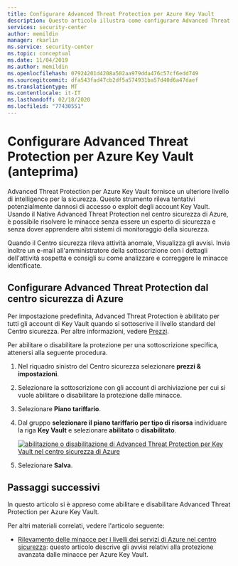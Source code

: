 ```yaml
---
title: Configurare Advanced Threat Protection per Azure Key Vault
description: Questo articolo illustra come configurare Advanced Threat Protection per Azure Key Vault nel centro sicurezza di Azure
services: security-center
author: memildin
manager: rkarlin
ms.service: security-center
ms.topic: conceptual
ms.date: 11/04/2019
ms.author: memildin
ms.openlocfilehash: 07924201d4208a502aa979dda476c57cf6edd749
ms.sourcegitcommit: dfa543fad47cb2df5a574931ba57d40d6a47daef
ms.translationtype: MT
ms.contentlocale: it-IT
ms.lasthandoff: 02/18/2020
ms.locfileid: "77430551"
---
```

# <a name="set-up-advanced-threat-protection-for-azure-key-vault-preview"></a>Configurare Advanced Threat Protection per Azure Key Vault (anteprima)

Advanced Threat Protection per Azure Key Vault fornisce un ulteriore livello di intelligence per la sicurezza. Questo strumento rileva tentativi potenzialmente dannosi di accesso o exploit degli account Key Vault. Usando il Native Advanced Threat Protection nel centro sicurezza di Azure, è possibile risolvere le minacce senza essere un esperto di sicurezza e senza dover apprendere altri sistemi di monitoraggio della sicurezza.

Quando il Centro sicurezza rileva attività anomale, Visualizza gli avvisi. Invia inoltre un e-mail all'amministratore della sottoscrizione con i dettagli dell'attività sospetta e consigli su come analizzare e correggere le minacce identificate.

## <a name="set-up-advanced-threat-protection-from-azure-security-center"></a>Configurare Advanced Threat Protection dal centro sicurezza di Azure

Per impostazione predefinita, Advanced Threat Protection è abilitato per tutti gli account di Key Vault quando si sottoscrive il livello standard del Centro sicurezza. Per altre informazioni, vedere [Prezzi](security-center-pricing.md).

Per abilitare o disabilitare la protezione per una sottoscrizione specifica, attenersi alla seguente procedura.

1. Nel riquadro sinistro del Centro sicurezza selezionare **prezzi & impostazioni**.
1. Selezionare la sottoscrizione con gli account di archiviazione per cui si vuole abilitare o disabilitare la protezione dalle minacce.
1. Selezionare **Piano tariffario**.
1. Dal gruppo **selezionare il piano tariffario per tipo di risorsa** individuare la riga **Key Vault** e selezionare **abilitato** o **disabilitato**.

    [![abilitazione o disabilitazione di Advanced Threat Protection per Key Vault nel centro sicurezza di Azure](media/advanced-threat-protection-key-vault/atp-for-akv-enable-atp-for-akv.png)](media/advanced-threat-protection-key-vault/atp-for-akv-enable-atp-for-akv.png#lightbox)
1. Selezionare **Salva**.


## <a name="next-steps"></a>Passaggi successivi

In questo articolo si è appreso come abilitare e disabilitare Advanced Threat Protection per Azure Key Vault. 

Per altri materiali correlati, vedere l'articolo seguente:

- [Rilevamento delle minacce per i livelli dei servizi di Azure nel centro sicurezza](security-center-alerts-service-layer.md): questo articolo descrive gli avvisi relativi alla protezione avanzata dalle minacce per Azure Key Vault.
